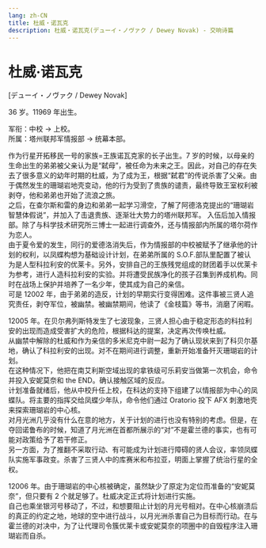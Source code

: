 ```yaml
---
lang: zh-CN
title: 杜威‧诺瓦克
description: 杜威‧诺瓦克(デューイ・ノヴァク / Dewey Novak) - 交响诗篇
---
```


# 杜威‧诺瓦克

<AcgImage src="/imgs/characters/person_Dewey.png" title="杜威‧诺瓦克" width="200px" left style="margin-right:16px"/>

[デューイ・ノヴァク / Dewey Novak]

36 岁。11969 年出生。

军衔：中校 → 上校。  
所属：塔州联邦军情报部 → 统幕本部。

作为行星开拓移民一号的家族=王族诺瓦克家的长子出生。7 岁的时候，以母亲的生命出生的弟弟被父亲认为是“弑母”，被任命为未来之王。因此，对自己的存在失去了很多意义的幼年时期的杜威，为了成为王，根据“弑君”的传说杀害了父亲。由于偶然发生的珊瑚岩地壳变动，他的行为受到了贵族的谴责，最终导致王室权利被剥夺，他和弟弟也开始了流浪之旅。  
之后，在查尔斯和雷的身边和弟弟一起学习滑空，了解了阿德洛克提出的“珊瑚岩智慧体假说”，并加入了击退贵族、逐渐壮大势力的塔州联邦军。 入伍后加入情报部。除了与科学技术研究所三博士一起进行调查外，还与情报部内所属的塔尔荷作为恋人。  
由于夏令爱的发生，同行的爱德洛消失后，作为情报部的中校被赋予了继承他的计划的权利，以凤蝶构想为基础设计计划，在弟弟所属的 S.O.F.部队里配置了被认为是人型科拉利安的优莱卡。另外，安排自己的王族残党组成的财团着手以优莱卡为参考，进行人造科拉利安的实验。并将遭受民族净化的孩子召集到养成机构。同时在战场上保护并培养了一名少年，使其成为自己的亲信。  
可是 12002 年，由于弟弟的造反，计划的早期实行变得困难。这件事被三贤人追究责任，剥夺军位，被幽禁。被幽禁期间，他读了《金枝篇》等书，消磨了闲暇。

12005 年。在贝尔弗列斯特发生了七波现象，三贤人担心由于稳定形态的科拉利安的出现而造成受害扩大的危险，根据科达的提案，决定再次传唤杜威。  
从幽禁中解除的杜威和作为亲信的多米尼克中尉一起为了确认现状来到了科贝尔基地，确认了科拉利安的出现。对不在期间进行调整，重新开始准备歼灭珊瑚岩的计划。  
在这种情况下，他把在南艾利斯空域出现的拿铁级可乐莉安当做第一次机会，命令并投入安妮莫奈和 the END。确认接触区域的反应。  
计划准备就绪后，他从中校升任上校，在科达的支持下组建了以情报部为中心的凤蝶队。将主要的指挥交给凤蝶少年队，命令他们通过 Oratorio 投下 AFX 刺激地壳来探索珊瑚岩的中心核。  
对月光洲几乎没有什么在意的地方，关于计划的进行也没有特别的考虑。但是，在夺回诺鲁布的时候，知道了月光洲在首都所展示的“对”不是霍兰德的事实，也有可能对政策给予了若干修正。  
另一方面，为了推翻不采取行动、有可能成为计划进行障碍的贤人会议，率领凤蝶队实施军事政变。杀害了三贤人中的库赛米和布拉亚，明面上掌握了统治行星的全权。

12006 年。由于珊瑚岩的中心核被确定，虽然缺少了原定为定位而准备的“安妮莫奈”，但只要有 2 个就足够了。杜威决定正式将计划进行实施。  
自己也乘坐银河号移动了，不过，和想要阻止计划的月光号相对。在中心核崩溃后的真正的约定之地，地球的空中进行战斗，以月光洲杀害自己为目标而行动。在与霍兰德的对决中，为了让代理司令簇优莱卡或安妮莫奈的项圈中的自毁程序注入珊瑚岩而自杀。
